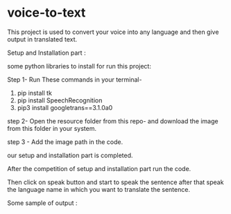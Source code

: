 # voice-to-text

This project is used to convert your voice into any language and then give output in translated text.

Setup and Installation part :

some python libraries to install for run this project:

Step 1- Run These commands in your terminal-
1.	pip install tk
2.	pip install SpeechRecognition
3.	pip3 install googletrans==3.1.0a0
	
step 2- Open the resource folder from this repo- and download the image from this folder in your system.

step 3 - Add the image path in the code.

our setup and installation part is completed.

After the competition of setup and installation part run the code.

Then click on speak button and start to speak the sentence after that speak the language name in which you want to translate the sentence.


Some sample of output : 


